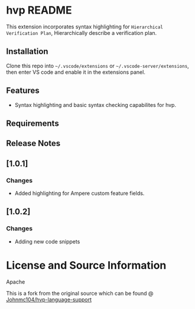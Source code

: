 # hvp README

This extension incorporates syntax highlighting for `Hierarchical Verification Plan`, Hierarchically describe a verification plan.

## Installation
Clone this repo into `~/.vscode/extensions` or `~/.vscode-server/extensions`, then enter VS code and enable it in the extensions panel.

## Features
 - Syntax highlighting and basic syntax checking capabilites for hvp.

## Requirements

## Release Notes
## [1.0.1]
### Changes
 - Added highlighting for Ampere custom feature fields.
## [1.0.2]
### Changes
 - Adding new code snippets

# License and Source Information
Apache

This is a fork from the original source which can be found @ [Johnmc104/hvp-language-support](https://github.com/Johnmc104/hvp-language-support)


